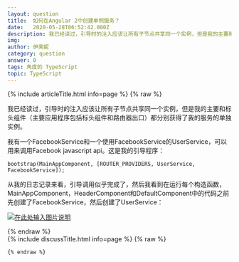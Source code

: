 ```yaml
---
layout: question
title:  如何在Angular 2中创建单例服务？
date:   2020-05-28T06:52:42.000Z
description: 我已经读过，引导时的注入应该让所有子节点共享同一个实例，但是我的主要和标头组件（主要应用程序包括标头组件和路由器出口）都分别获得了我的服务的单独实例。  ...
img: 
author: 伊芙妮
category: question
answer: 0
tags: 角度的 TypeScript
topic: TypeScript
---
```

<div class="article-root">
  <div class="article">
    {% include articleTitle.html info=page %}
    {% raw %}
    <div class="article-content"><p><font style="vertical-align: inherit;"><font style="vertical-align: inherit;">我已经读过，引导时的注入应该让所有子节点共享同一个实例，但是我的主要和标头组件（主要应用程序包括标头组件和路由器出口）都分别获得了我的服务的单独实例。  </font></font></p>

<p><font style="vertical-align: inherit;"><font style="vertical-align: inherit;">我有一个FacebookService和一个使用FacebookService的UserService，可以用来调用Facebook javascript api。</font><font style="vertical-align: inherit;">这是我的引导程序：</font></font></p>

<pre class="lang-js prettyprint prettyprinted" style=""><code><span class="pln">bootstrap</span><span class="pun">(</span><span class="typ">MainAppComponent</span><span class="pun">,</span><span class="pln"> </span><span class="pun">[</span><span class="pln">ROUTER_PROVIDERS</span><span class="pun">,</span><span class="pln"> </span><span class="typ">UserService</span><span class="pun">,</span><span class="pln"> </span><span class="typ">FacebookService</span><span class="pun">]);</span></code></pre>

<p><font style="vertical-align: inherit;"><font style="vertical-align: inherit;">从我的日志记录来看，引导调用似乎完成了，然后我看到在运行每个构造函数，MainAppComponent，HeaderComponent和DefaultComponent中的代码之前先创建了FacebookService，然后创建了UserService：</font></font></p>

<p><a href="https://www.samyoc.com//uploads/users/26857/images/thumbnails/1590648634909.png" data-src="https://www.samyoc.com//uploads/users/26857/images/1590648634909.png" rel="noreferrer"><img src="https://i.stack.imgur.com/6q6tG.png" alt="在此处输入图片说明"></a></p></div>
    {% endraw %}
  </div>

  <div class="discuss-wrapper">
    {% include discussTitle.html info=page %}
    {% raw %}
    
    {% endraw %}
  </div>
<div>
